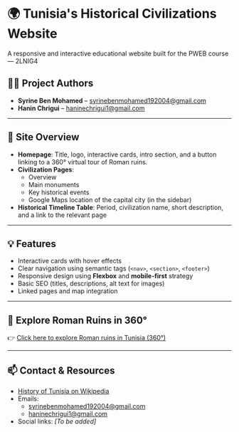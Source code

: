 # 🌍 Tunisia's Historical Civilizations Website

A responsive and interactive educational website built for the PWEB course — 2LNIG4

## 👩‍💻 Project Authors

- **Syrine Ben Mohamed** – syrinebenmohamed192004@gmail.com  
- **Hanin Chrigui** – haninechrigui1@gmail.com

---

## 🧭 Site Overview

- **Homepage**: Title, logo, interactive cards, intro section, and a button linking to a 360° virtual tour of Roman ruins.
- **Civilization Pages**: 
  - Overview
  - Main monuments
  - Key historical events
  - Google Maps location of the capital city (in the sidebar)
- **Historical Timeline Table**: Period, civilization name, short description, and a link to the relevant page

---

## 💡 Features

- Interactive cards with hover effects
- Clear navigation using semantic tags (`<nav>`, `<section>`, `<footer>`)
- Responsive design using **Flexbox** and **mobile-first** strategy
- Basic SEO (titles, descriptions, alt text for images)
- Linked pages and map integration

---

## 🔗 Explore Roman Ruins in 360°

👉 [Click here to explore Roman ruins in Tunisia (360°)](https://www.360cities.net/area/tunisia)

---

## 📫 Contact & Resources

- [History of Tunisia on Wikipedia](https://en.wikipedia.org/wiki/History_of_Tunisia)
- Emails:  
  - syrinebenmohamed192004@gmail.com  
  - haninechrigui1@gmail.com  
- Social links: *[To be added]*
